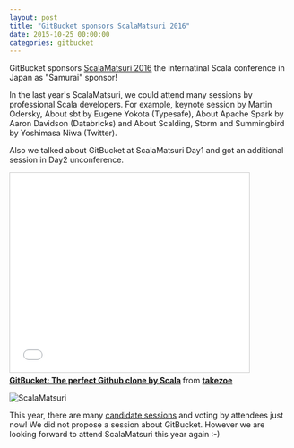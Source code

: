 ```yaml
---
layout: post
title: "GitBucket sponsors ScalaMatsuri 2016"
date: 2015-10-25 00:00:00
categories: gitbucket
---
```


GitBucket sponsors [ScalaMatsuri 2016](http://scalamatsuri.org/index_en.html) the internatinal Scala conference in Japan as "Samurai" sponsor!

In the last year's ScalaMatsuri, we could attend many sessions by professional Scala developers. For example, keynote session by Martin Odersky, About sbt by Eugene Yokota (Typesafe), About Apache Spark by Aaron Davidson (Databricks) and About Scalding, Storm and Summingbird by Yoshimasa Niwa (Twitter).

Also we talked about GitBucket at ScalaMatsuri Day1 and got an additional session in Day2 unconference.

<iframe src="//www.slideshare.net/slideshow/embed_code/38770371" width="427" height="356" frameborder="0" marginwidth="0" marginheight="0" scrolling="no" style="border:1px solid #CCC; border-width:1px; margin-bottom:5px; max-width: 100%;" allowfullscreen> </iframe> <div style="margin-bottom:5px"> <strong> <a href="https://www.slideshare.net/takezoe/scala-matsuri-gitbucket" title="GitBucket: The perfect Github clone by Scala" target="_blank">GitBucket: The perfect Github clone by Scala</a> </strong> from <strong><a href="http://www.slideshare.net/takezoe" target="_blank">takezoe</a></strong> </div>

![ScalaMatsuri]({{site.baseurl}}/images/scalamatsuri/scalamatsuri.jpg)

This year, there are many [candidate sessions](http://scalamatsuri.org/en/candidates/) and voting by attendees just now! We did not propose a session about GitBucket. However we are looking forward to attend ScalaMatsuri this year again :-)
